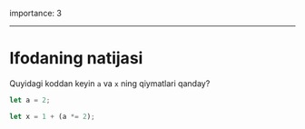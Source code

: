 importance: 3

---

# Ifodaning natijasi

Quyidagi koddan keyin `a` va `x` ning qiymatlari qanday?

```js
let a = 2;

let x = 1 + (a *= 2);
```
